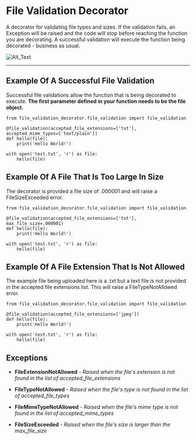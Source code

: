 # File Validation Decorator
A decorator for validating file types and sizes. If the validation fails, an Exception will be raised and the code will stop before reaching the function you are decorating. A successful validation will execute the function being decorated - business as usual.

![Alt_Text](https://source.unsplash.com/Q9y3LRuuxmg)

---

## Example Of A Successful File Validation
Successful file validations allow the function that is being decorated to execute. **The first parameter defined in your function needs to be the file object.**
```
from file_validation_decorator.file_validation import file_validation

@file_validation(accepted_file_extensions=['txt'], accepted_mime_types=['text/plain'])
def hello(file):
    print('Hello World!')

with open('test.txt', 'r') as file:
    hello(file)
```

## Example Of A File That Is Too Large In Size
The decorator is provided a file size of .000001 and will raise a FileSizeExceeded error.
```
from file_validation_decorator.file_validation import file_validation

@file_validation(accepted_file_extensions=['txt'], max_file_size=.000001)
def hello(file):
    print('Hello World!')

with open('test.txt', 'r') as file:
    hello(file)
```

## Example Of A File Extension That Is Not Allowed
The example file being uploaded here is a .txt but a text file is not provided in the accepted file extensions list. This will raise a FileTypeNotAllowed error. 

```
from file_validation_decorator.file_validation import file_validation

@file_validation(accepted_file_extensions=['jpeg'])
def hello(file):
    print('Hello World!')

with open('test.txt', 'r') as file:
    hello(file)
```

## Exceptions 

- **FileExtensionNotAllowed** - *Raised when the file's extension is not found in the list of accepted_file_extensions*


- **FileTypeNotAllowed** - *Raised when the file's type is not found in the list of accepted_file_types*


- **FileMimeTypeNotAllowed** - *Raised when the file's mime type is not found in the list of accepted_mime_types*


- **FileSizeExceeded** - *Raised when the file's size is larger than the max_file_size* 
